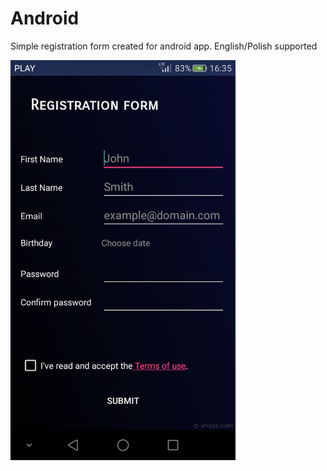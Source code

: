 # Android

Simple registration form created for android app.
English/Polish supported

<img src="https://github.com/k4cper93/Android/blob/master/screenshots/ss1.png" width="360" height="640">
